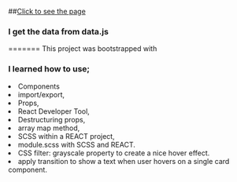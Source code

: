 ##[Click to see the page](https://miracerdin.github.io/Tour-Places)

### I get the data from data.js

=======
This project was bootstrapped with

### I learned how to use;

<li>Components</li>
<li>import/export,</li>
<li>Props,</li>
<li>React Developer Tool,</li>
<li>Destructuring props,</li>
<li>array map method,</li>
<li>SCSS within a REACT project,</li>
<li>module.scss with SCSS and REACT.</li>
<li>CSS filter: grayscale property to create a nice hover effect.
</li>
<li>apply transition to show a text when user hovers on a single card component.</li>

